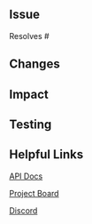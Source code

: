 <!--
PR pre-flight checks:
- If modifying Lest:
  - Have you updated the package version in `package.json`?
  - Have you run `npm install` to update `package-lock.json`?
  - Have you added a matching changelog entry in `packages/lest/CHANGELOG.md`?
- Have you updated any relevant documentation?
- Have you done a brief self-review of your changes to check if you've missed anything?
- If working on an issue with defined scope and/or acceptance criteria, have you checked that you've hit everything?
  - If you intentionally haven't followed the issue's requirements, please describe which requirements haven't been hit and why
-->

## Issue

<!-- Add the number of the issue this resolves below (remove this section if there's no matching issue) -->

Resolves #

## Changes

<!-- Give a brief description of what you've changed -->

## Impact

<!-- How do these changes impact other developers? What are the improvements or drawbacks of these changes? -->

## Testing

<!-- Instructions or notes for how to QA these changes. Any notable edge cases to consider when testing -->

## Helpful Links

[API Docs](https://taservers.github.io/lest/docs/api/expect)

[Project Board](https://github.com/orgs/TAServers/projects/1)

[Discord](https://discord.tasevers.com)
